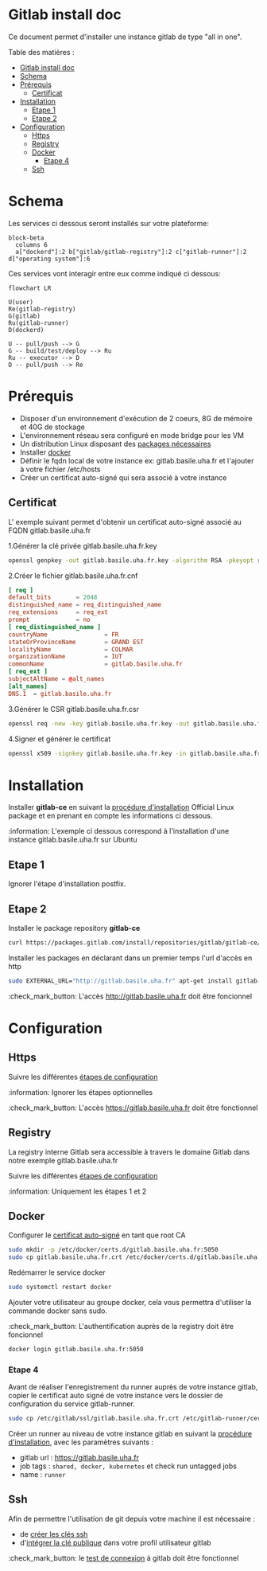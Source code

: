 
# Gitlab install doc

Ce document permet d'installer une instance gitlab de type "all in one".

Table des matières :

- [Gitlab install doc](#gitlab-install-doc)
- [Schema](#schema)
- [Prérequis](#prérequis)
  - [Certificat](#certificat)
- [Installation](#installation)
  - [Etape 1](#etape-1)
  - [Etape 2](#etape-2)
- [Configuration](#configuration)
  - [Https](#https)
  - [Registry](#registry)
  - [Docker](#docker)
    - [Etape 4](#etape-4)
  - [Ssh](#ssh)

# Schema

Les services ci dessous seront installés sur votre plateforme:

```mermaid
block-beta
  columns 6
  a["dockerd"]:2 b["gitlab/gitlab-registry"]:2 c["gitlab-runner"]:2 d["operating system"]:6
```

Ces services vont interagir entre eux comme indiqué ci dessous:

```mermaid
flowchart LR

U(user)
Re(gitlab-registry)
G(gitlab)
Ru(gitlab-runner)
D(dockerd)

U -- pull/push --> G
G -- build/test/deploy --> Ru
Ru -- executor --> D
D -- pull/push --> Re

```

# Prérequis

- Disposer d'un environnement d'exécution de 2 coeurs, 8G de mémoire et 40G de stockage
- L'environnement réseau sera configuré en mode bridge pour les VM
- Un distribution Linux disposant des [packages nécessaires](https://about.gitlab.com/install/)
- Installer [docker](https://docs.docker.com/engine/install/)
- Définir le fqdn local de votre instance ex: gitlab.basile.uha.fr et l'ajouter à votre fichier /etc/hosts
- Créer un certificat auto-signé qui sera associé à votre instance

## Certificat

L' exemple suivant permet d'obtenir un certificat auto-signé associé au FQDN gitlab.basile.uha.fr

1.Générer la clé privée gitlab.basile.uha.fr.key

```bash
openssl genpkey -out gitlab.basile.uha.fr.key -algorithm RSA -pkeyopt rsa_keygen_bits:2048
```

2.Créer le fichier gitlab.basile.uha.fr.cnf

```conf
[ req ]
default_bits       = 2048
distinguished_name = req_distinguished_name
req_extensions     = req_ext
prompt             = no
[ req_distinguished_name ]
countryName                = FR
stateOrProvinceName        = GRAND EST
localityName               = COLMAR
organizationName           = IUT
commonName                 = gitlab.basile.uha.fr
[ req_ext ]
subjectAltName = @alt_names
[alt_names]
DNS.1  = gitlab.basile.uha.fr
```

3.Générer le CSR gitlab.basile.uha.fr.csr

```bash
openssl req -new -key gitlab.basile.uha.fr.key -out gitlab.basile.uha.fr.csr -config gitlab.basile.uha.fr.cnf
```

4.Signer et générer le certificat

```bash
openssl x509 -signkey gitlab.basile.uha.fr.key -in gitlab.basile.uha.fr.csr -req -copy_extensions copyall -days 365 -out gitlab.basile.uha.fr.crt
```

# Installation

Installer **gitlab-ce** en suivant la [procédure d'installation](https://about.gitlab.com/install/) Official Linux package et en prenant en compte les informations ci dessous.

:information: L'exemple ci dessous correspond à l'installation d'une instance gitlab.basile.uha.fr sur Ubuntu

## Etape 1

Ignorer l'étape d'installation postfix.

## Etape 2

Installer le package repository **gitlab-ce**

```bash
curl https://packages.gitlab.com/install/repositories/gitlab/gitlab-ce/script.deb.sh | sudo bash
```

Installer les packages en déclarant dans un premier temps l'url d'accès en http

```bash
sudo EXTERNAL_URL="http://gitlab.basile.uha.fr" apt-get install gitlab-ce
```

:check_mark_button: L'accès http://gitlab.basile.uha.fr doit être foncionnel

# Configuration

## Https

Suivre les différentes [étapes de configuration](https://docs.gitlab.com/omnibus/settings/ssl/index.html#configure-https-manually)

:information: Ignorer les étapes optionnelles

:check_mark_button: L'accès https://gitlab.basile.uha.fr doit être fonctionnel

## Registry

La registry interne Gitlab sera accessible à travers le domaine Gitlab dans notre exemple gitlab.basile.uha.fr

Suivre les différentes [étapes de configuration](https://docs.gitlab.com/ee/administration/packages/container_registry.html#configure-container-registry-under-an-existing-gitlab-domain)

:information: Uniquement les étapes 1 et 2

## Docker

Configurer le [certificat auto-signé](Certificat) en tant que root CA

```bash
sudo mkdir -p /etc/docker/certs.d/gitlab.basile.uha.fr:5050
sudo cp gitlab.basile.uha.fr.crt /etc/docker/certs.d/gitlab.basile.uha.fr:5050/ca.crt
```

Redémarrer le service docker

```bash
sudo systemctl restart docker
```

Ajouter votre utilisateur au groupe docker, cela vous permettra d'utiliser la commande docker sans sudo.

:check_mark_button: L'authentification auprès de la registry doit être foncionnel

```bash
docker login gitlab.basile.uha.fr:5050
```

### Etape 4

Avant de réaliser l'enregistrement du runner auprès de votre instance gitlab, copier le certificat auto signé de votre instance vers le dossier de configuration du service gitlab-runner.

```bash
sudo cp /etc/gitlab/ssl/gitlab.basile.uha.fr.crt /etc/gitlab-runner/certs/gitlab.basile.uha.fr.crt
```

Créer un runner au niveau de votre instance gitlab en suivant la [procédure d'installation](https://docs.gitlab.com/ee/ci/runners/runners_scope.html#create-an-instance-runner-with-a-runner-authentication-token), avec les paramètres suivants :

- gitlab url : https://gitlab.basile.uha.fr
- job tags : ```shared, docker, kubernetes``` et check run untagged jobs
- name : ```runner```

## Ssh

Afin de permettre l'utilisation de git depuis votre machine il est nécessaire :

- de [créer les clés ssh](https://docs.gitlab.com/17.7/ee/user/ssh.html#generate-an-ssh-key-pair)
- d'[intégrer la clé publique](https://docs.gitlab.com/17.7/ee/user/ssh.html#add-an-ssh-key-to-your-gitlab-account) dans votre profil utilisateur gitlab

:check_mark_button: le [test de connexion](https://docs.gitlab.com/17.7/ee/user/ssh.html#verify-that-you-can-connect) à gitlab doit être fonctionnel